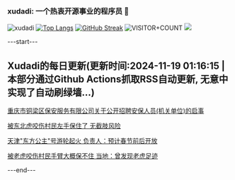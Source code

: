 ### xudadi: 一个热衷开源事业的程序员 👋

![xudadi](https://github-readme-stats-git-masterorgs-github-readme-stats-team.vercel.app/api?username=xudadi)
[![Top Langs](https://github-readme-stats.vercel.app/api/top-langs/?username=xudadi)](https://github.com/anuraghazra/github-readme-stats)
[![GitHub Streak](https://streak-stats.demolab.com?user=xudadi&locale=zh_Hans)](https://git.io/streak-stats)
![VISITOR+COUNT](https://komarev.com/ghpvc/?username=xudadi&label=VISITOR+COUNT)
![](https://raw.githubusercontent.com/xudadi/xudadi/main/assets/github-contribution-grid-snake.svg)


---start---

## Xudadi的每日更新(更新时间:2024-11-19 01:16:15 | 本部分通过Github Actions抓取RSS自动更新, 无意中实现了自动刷绿墙...)

[重庆市铜梁区保安服务有限公司关于公开招聘安保人员(机关单位)的启事](https://www.gongkaoleida.com/article/2198491)

[被东北虎咬伤村民左手保住了 无截肢风险](https://m.163.com/news/article/JHA53TPC053469LG.html)

[天津"东方公主"号游轮起火 负责人：预计春节前后开放](https://m.163.com/news/article/JHA40IMS051492T3.html)

[被老虎咬伤村民手臂大概保不住 当地：曾发现老虎足迹](https://m.163.com/news/article/JHA2437D0530JPVV.html)

---end---
